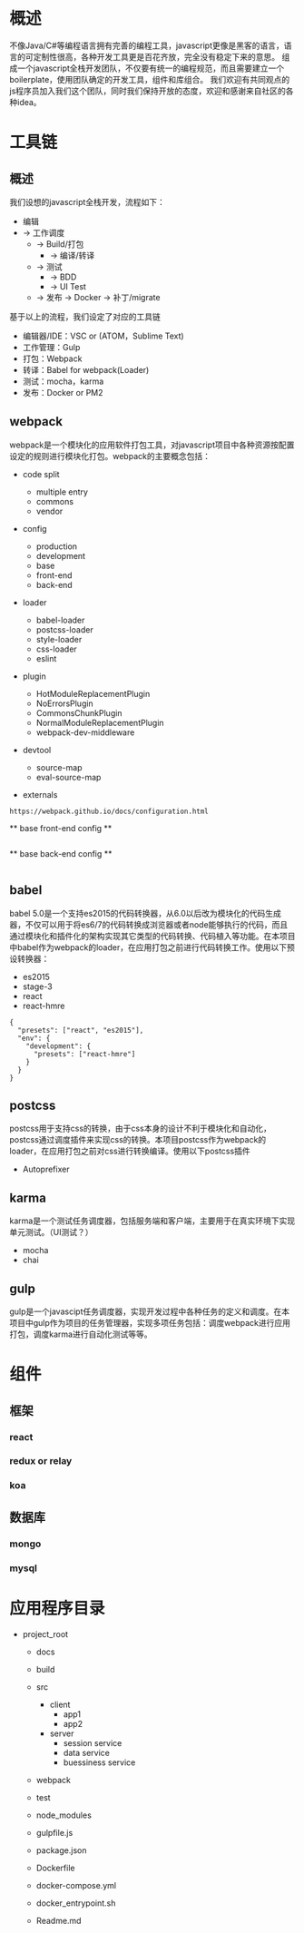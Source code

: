 # 概述
不像Java/C#等编程语言拥有完善的编程工具，javascript更像是黑客的语言，语言的可定制性很高，各种开发工具更是百花齐放，完全没有稳定下来的意思。
组成一个javascript全栈开发团队，不仅要有统一的编程规范，而且需要建立一个boilerplate，使用团队确定的开发工具，组件和库组合。
我们欢迎有共同观点的js程序员加入我们这个团队，同时我们保持开放的态度，欢迎和感谢来自社区的各种idea。
# 工具链
## 概述
我们设想的javascript全栈开发，流程如下：
    
+ 编辑
+ -> 工作调度
    + -> Build/打包
        + -> 编译/转译
    + -> 测试
        + -> BDD
        + -> UI Test
    + -> 发布
        -> Docker
        -> 补丁/migrate
            
基于以上的流程，我们设定了对应的工具链
+ 编辑器/IDE：VSC or (ATOM，Sublime Text)
+ 工作管理：Gulp
+ 打包：Webpack
+ 转译：Babel for webpack(Loader)
+ 测试：mocha，karma
+ 发布：Docker or PM2
   
   

## webpack
webpack是一个模块化的应用软件打包工具，对javascript项目中各种资源按配置设定的规则进行模块化打包。webpack的主要概念包括：
+ code split
  - multiple entry
  - commons
  - vendor

+ config
  - production
  - development
  - base
  - front-end
  - back-end

+ loader
  - babel-loader
  - postcss-loader
  - style-loader
  - css-loader
  - eslint

+ plugin
  - HotModuleReplacementPlugin
  - NoErrorsPlugin
  - CommonsChunkPlugin
  - NormalModuleReplacementPlugin
  - webpack-dev-middleware

+ devtool
  - source-map
  - eval-source-map

+ externals

```
https://webpack.github.io/docs/configuration.html
```
** base front-end config **
```javascript

```

** base back-end config **
```javascript

```

## babel
babel 5.0是一个支持es2015的代码转换器，从6.0以后改为模块化的代码生成器，不仅可以用于将es6/7的代码转换成浏览器或者node能够执行的代码，而且通过模块化和插件化的架构实现其它类型的代码转换、代码植入等功能。在本项目中babel作为webpack的loader，在应用打包之前进行代码转换工作。使用以下预设转换器：

+ es2015
+ stage-3
+ react
+ react-hmre

```
{
  "presets": ["react", "es2015"],
  "env": {
    "development": {
      "presets": ["react-hmre"]
    }
  }
}
```


## postcss
postcss用于支持css的转换，由于css本身的设计不利于模块化和自动化，postcss通过调度插件来实现css的转换。本项目postcss作为webpack的loader，在应用打包之前对css进行转换编译。使用以下postcss插件

+ Autoprefixer


## karma
karma是一个测试任务调度器，包括服务端和客户端，主要用于在真实环境下实现单元测试。（UI测试？）
 + mocha
 + chai

## gulp
gulp是一个javascipt任务调度器，实现开发过程中各种任务的定义和调度。在本项目中gulp作为项目的任务管理器，实现多项任务包括：调度webpack进行应用打包，调度karma进行自动化测试等等。

# 组件
## 框架
### react
### redux or relay

### koa

## 数据库
### mongo

### mysql


 

# 应用程序目录

  + project_root
    - docs  
    - build
    - src
      - client
        - app1
        - app2
      - server
        - session service
        - data service
        - buessiness service
    - webpack
    - test
    - node_modules
    - gulpfile.js
    
    - package.json
    - Dockerfile
    - docker-compose.yml
    - docker_entrypoint.sh
    - Readme.md
